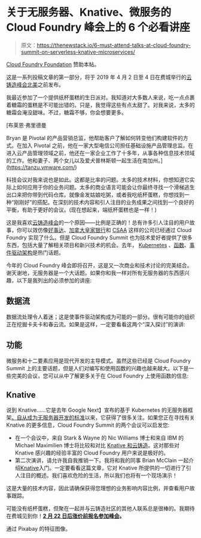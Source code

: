 # 关于无服务器、Knative、微服务的 Cloud Foundry 峰会上的 6 个必看讲座

> 原文：<https://thenewstack.io/6-must-attend-talks-at-cloud-foundry-summit-on-serverless-knative-microservices/>

[Cloud Foundry Foundation](https://www.cloudfoundry.org/) 赞助本帖。

这是一系列投稿文章的第一部分，将于 2019 年 4 月 2 日至 4 日在费城举行的[云铸造峰会北美](https://www.cloudfoundry.org/event/nasummit2019/)之前发布。

我最近参加了一个提供纸杯蛋糕的生日派对。我知道对大多数人来说，吃一点点裹着糖霜的蛋糕是不可能出错的。只是，我觉得这些有点太甜了。对我来说，太多的糖霜会淹没甜味。不过，糖霜不够，你会想要更多。

 [布莱恩·弗里德曼

Bryan 是 Pivotal 的产品营销总监，他帮助客户了解如何转变他们构建软件的方式。在加入 Pivotal 之前，他在一家大型电信公司担任基础设施产品管理总监。在进入云产品管理领域之前，他还在一家企业工作了十多年，从事各种信息技术领域的工作。他和妻子、两个女儿以及爱犬普林斯顿一起生活在南加州。](https://tanzu.vmware.com/) 

科技会议对我来说也是如此。这都是比率的问题。太多的技术材料，你想知道它实际上如何应用于你的业务问题。太多的商业语言可能会让你最终寻找一个滑梯逃生出口来把你带到代码仓库。就像金发姑娘吃粥，或者我吃纸杯蛋糕，你想找到一种“刚刚好”的搭配。在深刻的技术内容和引人注目的业务成果之间找到一个良好的平衡，有助于更好的会议。(现在想起来，端纸杯蛋糕也是一样！)

这是我喜欢[云铸造峰会](https://www.cloudfoundry.org/event/nasummit2019/)的一个原因——比例是正确的！总有许多引人注目的用户故事，你可以效仿像[好事达](https://www.youtube.com/watch?v=Q_nA5GN6F0c&list=PLhuMOCWn4P9hJD3wsstF8gJIxOnJ_CTot&index=2)、[加拿大皇家银行](https://www.youtube.com/watch?v=-OoOqtGhTSU&index=25&list=PLhuMOCWn4P9hJD3wsstF8gJIxOnJ_CTot)和 [CSAA](https://www.youtube.com/watch?v=ZQGmtuG0Nx8&index=23&list=PLhuMOCWn4P9hJD3wsstF8gJIxOnJ_CTot) 这样的公司已经通过 Cloud Foundry 实现了什么。但是 Cloud Foundry Summit 也为技术爱好者提供了很多东西，包括大量了解相关项目和新兴技术的机会。去年， [Kubernetes](https://www.youtube.com/watch?v=XFhEMl_YXKg&t=0s&list=PLhuMOCWn4P9hJD3wsstF8gJIxOnJ_CTot&index=47) 、[函数](https://www.youtube.com/watch?v=u-CvVscgmA0&index=133&list=PLhuMOCWn4P9hJD3wsstF8gJIxOnJ_CTot&t=0s)、[事件驱动架构](https://www.youtube.com/watch?v=4YfBMK029OI&t=0s&list=PLhuMOCWn4P9hJD3wsstF8gJIxOnJ_CTot&index=35)是热门话题。

今年的 Cloud Foundry 峰会即将召开，这是又一次商业和技术讨论的完美结合。谢天谢地，无服务器是一个大话题。如果你和我一样对所有无服务器的东西感兴趣，以下是我列出的必须参加的讲座:

## 数据流

数据流处理令人着迷；这是使事件驱动架构成为可能的一部分。很有可能你的组织正在挖掘卡夫卡和春云流。如果是这样，一定要看看这两个“深入探讨”的演讲:

## 功能

微服务和十二要素应用是现代开发的主导模式。虽然这些已经是 Cloud Foundry Summit 上的主要话题，但是人们对编写和使用函数的兴趣也越来越大。以下是一些完美的会议，您可以从中了解更多关于在 Cloud Foundry 上使用函数的信息:

## Knative

说到 Knative……它是去年 Google Next】宣布的基于 Kubernetes 的无服务器框架[。自从](https://thenewstack.io/knative-enables-portable-serverless-platforms-on-kubernetes-for-any-cloud/)[成为无服务器开发的标准](https://www.infoworld.com/article/3336164/serverless-computing/knative-may-be-the-serverless-computing-standard-you-need.html)以来，它获得了很多关注。如果您正在寻找有关 Knative 的更多信息，Cloud Foundry Summit 的两个会议可以启发您:

*   在一个会议中，来自 Stark & Wayne 的 Nic Williams 博士和来自 IBM 的 Michael Maximilien 博士将比较和对比 [Knative 和云铸造](https://cfna19.sched.com/event/KJCu/knative-vs-cloud-foundry-where-are-the-overlaps-and-what-are-the-differences-dr-michael-maximilien-ibm-dr-nic-williams-stark-wayne)。这对那些对 Knative 感兴趣的经验丰富的 Cloud Foundry 用户来说是极好的。
*   第二次演讲，请允许我自我推销一下。我将和我的同事 Brian McClain 一起介绍[Knative](https://cfna19.sched.com/event/KJD9/getting-started-with-knative-the-way-to-build-serverless-bryan-friedman-brian-mcclain-pivotal)入门。一定要看看这篇文章，它对 Knative 所提供的一切进行了引人注目的概述。我们喜欢危险的生活，所以我们也将有一个现场演示！

这是大量的技术内容，因此请确保获得您理想的业务影响内容比例，并查看用户故事跟踪。

可能没有纸杯蛋糕，但聚在一起并与云铸造社区的其他人联系总是很棒的。我期待在费城见到你！**[2 月 22 日后涨价前报名参加峰会](https://www.cloudfoundry.org/event/nasummit2019/)。**

通过 Pixabay 的特征图像。

<svg xmlns:xlink="http://www.w3.org/1999/xlink" viewBox="0 0 68 31" version="1.1"><title>Group</title> <desc>Created with Sketch.</desc></svg>